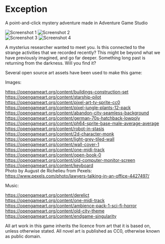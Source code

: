 # Exception
A point-and-click mystery adventure made in Adventure Game Studio

![Screenshot 1](https://github.com/coscholz1984/Exception/Screenshot1.png?raw=true)
![Screenshot 2](https://github.com/coscholz1984/Exception/Screenshot2.png?raw=true)  
![Screenshot 3](https://github.com/coscholz1984/Exception/Screenshot3.png?raw=true)
![Screenshot 4](https://github.com/coscholz1984/Exception/Screenshot4.png?raw=true)

A mysterius researcher wanted to meet you. Is this connected to the strange activities that we recorded recently? This might be beyond what we have previously imagined, and go far deeper. Something long past is returning from the darkness. Will you find it? 

Several open source art assets have been used to make this game:

Images:

https://opengameart.org/content/buildings-construction-set  
https://opengameart.org/content/starship-pilot  
https://opengameart.org/content/pixel-art-tv-sprite-cc0  
https://opengameart.org/content/pixel-jungle-plants-12-pack  
https://opengameart.org/content/abandon-city-seamless-background  
https://opengameart.org/content/german-70s-hatchback-lowpoly  
https://opengameart.org/content/ph64-sprite-base-male-average-average  
https://opengameart.org/content/robot-in-stasis  
https://opengameart.org/content/2d-character-monk  
https://opengameart.org/content/light-grey-tiled-wall  
https://opengameart.org/content/wall-cover-1  
https://opengameart.org/content/one-midi-track  
https://opengameart.org/content/open-book-0  
https://opengameart.org/content/old-computer-monitor-screen  
https://opengameart.org/content/keyboard  
Photo by August de Richelieu from Pexels: https://www.pexels.com/photo/lawyers-talking-in-an-office-4427497/  

Music:

https://opengameart.org/content/derelict  
https://opengameart.org/content/one-midi-track  
https://opengameart.org/content/ambience-pack-1-sci-fi-horror  
https://opengameart.org/content/old-city-theme  
https://opengameart.org/content/endgame-singularity  

All art work in this game inherits the licence from art that it is based on, unless otherwise stated. All novel art is published as CC0, otherwise known as public domain.
